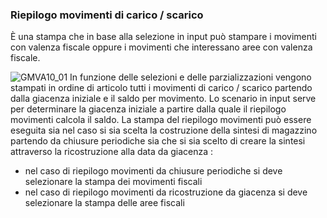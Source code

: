 ### Riepilogo movimenti di carico / scarico
È una stampa che in base alla selezione in input può stampare i movimenti con valenza fiscale oppure i movimenti che interessano aree con valenza fiscale.

![GMVA10_01](http://localhost:3000/immagini/MBDOC_OGG-P_GMVA10/GMVA10_01.png)
In funzione delle selezioni e delle parzializzazioni vengono stampati in ordine di articolo tutti i movimenti di carico / scarico partendo dalla giacenza iniziale e il saldo per movimento.
Lo scenario in input serve per determinare la giacenza iniziale a partire dalla quale il riepilogo movimenti calcola il saldo.
La stampa del riepilogo movimenti può essere eseguita sia nel caso si sia scelta la costruzione della sintesi di magazzino partendo da chiusure periodiche sia che si sia scelto di creare la sintesi attraverso la ricostruzione alla data da giacenza : 

- nel caso di riepilogo movimenti da chiusure periodiche si deve selezionare la stampa dei movimenti fiscali
- nel caso di riepilogo movimenti da ricostruzione da giacenza si deve selezionare la stampa delle aree fiscali

